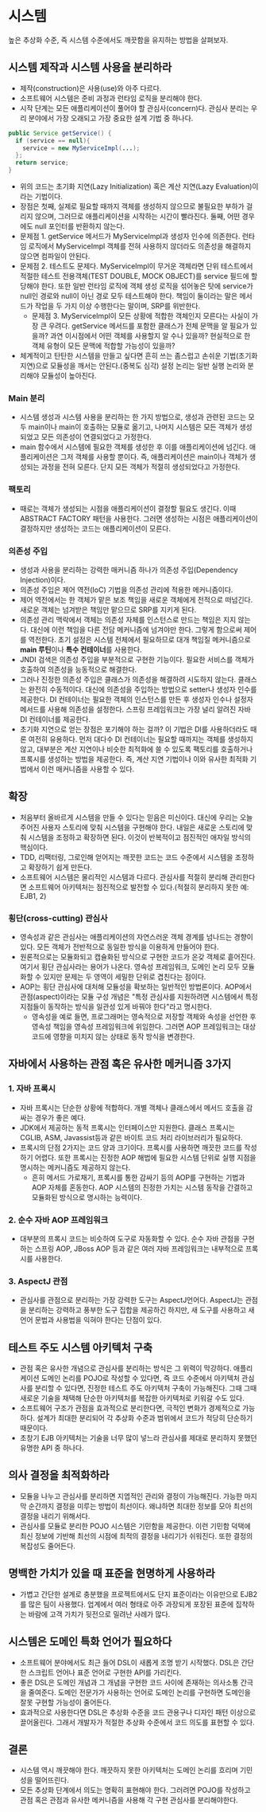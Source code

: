 # 시스템
높은 추상화 수준, 즉 시스템 수준에서도 깨끗함을 유지하는 방법을 살펴보자.
## 시스템 제작과 시스템 사용을 분리하라
- 제작(construction)은 사용(use)와 아주 다르다.
- 소프트웨어 시스템은 준비 과정과 런타임 로직을 분리해야 한다.
- 시작 단계는 모든 애플리케이션이 풀어야 할 관심사(concern)다. 관심사 분리는 우리 분야에서 가장 오래되고 가장 중요한 설계 기법 중 하나다.

```java
public Service getService() {
  if (service == null){
    service = new MyServiceImpl(...);
  };
  return service;
}
```
- 위의 코드는 초기화 지연(Lazy Initialization) 혹은 계산 지연(Lazy Evaluation)이라는 기법이다.
- 장점은 첫째, 실제로 필요할 때까지 객체를 생성하지 않으므로 불필요한 부하가 걸리지 않으며, 그러므로 애플리케이션을 시작하는 시간이 빨라진다. 둘째, 어떤 경우에도 null 포인터를 반환하지 않는다.
- 문제점 1. getService 메서드가 MyServiceImpl과 생성자 인수에 의존한다. 런타임 로직에서 MyServiceImpl 객체를 전혀 사용하지 않더라도 의존성을 해결하지 않으면 컴파일이 안된다.
- 문제점 2. 테스트도 문제다. MyServiceImpl이 무거운 객체라면 단위 테스트에서 적절한 테스트 전용객체(TEST DOUBLE, MOCK OBJECT)를 service 필드에 할당해야 한다. 또한 일반 런타임 로직에 객체 생성 로직을 섞어놓은 탓에 service가 null인 경로와 null이 아닌 경로 모두 테스트해야 한다. 책임이 둘이라는 말은 메서드가 작업을 두 가지 이상 수행한다는 말이며, SRP를 위반한다.
  - 문제점 3. MyServiceImpl이 모든 상황에 적합한 객체인지 모른다는 사실이 가장 큰 우려다. getService 메서드를 포함한 클래스가 전체 문맥을 알 필요가 있을까? 과연 이시점에서 어떤 객체를 사용할지 알 수나 있을까? 현실적으로 한 객체 유형이 모든 문맥에 적합할 가능성이 있을까?  
- 체계적이고 탄탄한 시스템을 만들고 싶다면 흔히 쓰는 좀스럽고 손쉬운 기법(초기화 지연)으로 모듈성을 깨서는 안된다.(중복도 심각) 설정 논리는 일반 실행 논리와 분리해야 모듈성이 높아진다.

### Main 분리
- 시스템 생성과 시스템 사용을 분리하는 한 가지 방법으로, 생성과 관련된 코드는 모두 main이나 main이 호출하는 모듈로 옮기고, 나머지 시스템은 모든 객체가 생성되었고 모든 의존성이 연결되었다고 가정한다.
- main 함수에서 시스템에 필요한 객체를 생성한 후 이를 애플리케이션에 넘긴다. 애플리케이션은 그저 객체를 사용할 뿐이다. 즉, 애플리케이션은 main이나 객체가 생성되는 과정을 전혀 모른다. 단지 모든 객체가 적절히 생성되었다고 가정한다.
### 팩토리
- 때로는 객체가 생성되는 시점을 애플리케이션이 결정할 필요도 생긴다. 이때 ABSTRACT FACTORY 패턴을 사용한다. 그러면 생성하는 시점은 애플리케이션이 결정하지만 생성하는 코드는 애플리케이션이 모른다.
### 의존성 주입
- 생성과 사용을 분리하는 강력한 매커니즘 하나가 의존성 주입(Dependency Injection)이다.
- 의존성 주입은 제어 역전(IoC) 기법을 의존성 관리에 적용한 메커니즘이다.
- 제어 역전에서는 한 객체가 맡은 보조 책임을 새로운 객체에게 전적으로 떠넘긴다. 새로운 객체는 넘겨받은 책임만 맡으므로 SRP를 지키게 된다.
- 의존성 관리 맥락에서 객체는 의존성 자체를 인스턴스로 만드는 책임은 지지 않는다. 대신에 이런 책임을 다른 전담 메커니즘에 넘겨야만 한다. 그렇게 함으로써 제어를 역전한다. 초기 설정은 시스템 전체에서 필요하므로 대개 책임질 메커니즘으로 **main 루틴**이나 **특수 컨테이너**를 사용한다.
- JNDI 검색은 의존성 주입을 부분적으로 구현한 기능이다. 필요한 서비스를 객체가 호출하여 의존성을 능동적으로 해결한다.
- 그러나 진정한 의존성 주입은 클래스가 의존성을 해결하려 시도하지 않는다. 클래스는 완전히 수동적이다. 대신에 의존성을 주입하는 방법으로 setter나 생성자 인수를 제공한다. DI 컨테이너는 필요한 객체의 인스턴스를 만든 후 생성자 인수나 설정자 메서드를 사용해 의존성을 설정한다. 스프링 프레임워크는 가장 널리 알려진 자바 DI 컨테이너를 제공한다.
- 초기화 지연으로 얻는 장점은 포기해야 하는 걸까? 이 기법은 DI를 사용하더라도 때론 여전히 유용하다. 먼저 대다수 DI 컨테이너는 필요할 때까지는 객체를 생성하지 않고, 대부분은 계산 지연이나 비슷한 최적화에 쓸 수 있도록 팩토리를 호출하거나 프록시를 생성하는 방법을 제공한다. 즉, 계산 지연 기법이나 이와 유사한 최적화 기법에서 이런 매커니즘을 사용할 수 있다.

## 확장
- 처음부터 올바르게 시스템을 만들 수 있다는 믿음은 미신이다. 대신에 우리는 오늘 주어진 사용자 스토리에 맞춰 시스템을 구현해야 한다. 내일은 새로운 스토리에 맞춰 시스템을 조정하고 확장하면 된다. 이것이 반복적이고 점진적인 애자일 방식의 핵심이다.
- TDD, 리팩터링, 그로인해 얻어지는 깨끗한 코드는 코드 수준에서 시스템을 조정하고 확장하기 쉽게 만든다.
- 소프트웨어 시스템은 물리적인 시스템과 다르다. 관심사를 적절히 분리해 관리한다면 소프트웨어 아키텍처는 점진적으로 발전할 수 있다.(적절히 분리하지 못한 예: EJB1, 2)
### 횡단(cross-cutting) 관심사
- 영속성과 같은 관심사는 애플리케이션의 자연스러운 객체 경계를 넘나드는 경향이 있다. 모든 객체가 전반적으로 동일한 방식을 이용하게 만들어야 한다.
- 원론적으로는 모듈화되고 캡슐화된 방식으로 구현한 코드가 온갖 객체로 흩어진다. 여기서 횡단 관심사라는 용어가 나온다. 영속성 프레임워크, 도메인 논리 모두 모듈화할 수 있지만 문제는 두 영역이 세밀한 단위로 겹친다는 점이다.
- AOP는 횡단 관심사에 대처해 모듈성을 확보하는 일반적인 방법론이다. AOP에서 관점(aspect)이라는 모듈 구성 개념은 "특정 관심사를 지원하려면 시스템에서 특정 지점들이 동작하는 방식을 일관성 있게 바꿔야 한다"라고 명시한다.
    - 영속성을 예로 들면, 프로그래머는 영속적으로 저장할 객체와 속성을 선언한 후 영속성 책임을 영속성 프레임워크에 위임한다. 그러면 AOP 프레임워크는 대상 코드에 영향을 미치지 않는 상태로 동작 방식을 변경한다.

## 자바에서 사용하는 관점 혹은 유사한 메커니즘 3가지
### 1. 자바 프록시
- 자바 프록시는 단순한 상황에 적합하다. 개별 객체나 클래스에서 메서드 호출을 감싸는 경우가 좋은 예다.
- JDK에서 제공하는 동적 프록시는 인터페이스만 지원한다. 클래스 프록시는 CGLIB, ASM, Javassist등과 같은 바이트 코드 처리 라이브러리가 필요하다.
- 프록시의 단점 2가지는 코드 양과 크기이다. 프록시를 사용하면 깨끗한 코드를 작성하기 어렵다. 또한 프록시는 진정한 AOP 해법에 필요한 시스템 단위로 실행 지점을 명시하는 메커니즘도 제공하지 않는다.
    - 흔히 메서드 가로채기, 프록시를 통한 감싸기 등의 AOP를 구현하는 기법과 AOP 자체를 혼동한다. AOP 시스템의 진정한 가치는 시스템 동작을 간결하고 모듈화된 방식으로 명시하는 능력이다.

### 2. 순수 자바 AOP 프레임워크
- 대부분의 프록시 코드는 비슷하여 도구로 자동화할 수 있다. 순수 자바 관점을 구현하는 스프링 AOP, JBoss AOP 등과 같은 여러 자바 프레임워크는 내부적으로 프록시를 사용한다.

### 3. AspectJ 관점
- 관심사를 관점으로 분리하는 가장 강력한 도구는 AspectJ언어다. AspectJ는 관점을 분리하는 강력하고 풍부한 도구 집합을 제공하긴 하지만, 새 도구를 사용하고 새 언어 문법과 사용법을 익혀야 한다는 단점이 있다.

## 테스트 주도 시스템 아키텍처 구축
- 관점 혹은 유사한 개념으로 관심사를 분리하는 방식은 그 위력이 막강하다. 애플리케이션 도메인 논리를 POJO로 작성할 수 있다면, 즉 코드 수준에서 아키텍처 관심사를 분리할 수 있다면, 진정한 테스트 주도 아키텍처 구축이 가능해진다. 그때 그때 새로운 기술을 채택해 단순한 아키텍처를 복잡한 아키텍처로 키워갈 수도 있다.
- 소프트웨어 구조가 관점을 효과적으로 분리한다면, 극적인 변화가 경제적으로 가능하다. 설계가 최대한 분리되어 각 추상화 수준과 범위에서 코드가 적당히 단순하기 때문이다.
- 초창기 EJB 아키텍처는 기술을 너무 많이 넣느라 관심사를 제대로 분리하지 못했던 유명한 API 중 하나다.

## 의사 결정을 최적화하라
- 모듈을 나누고 관심사를 분리하면 지엽적인 관리와 결정이 가능해진다. 가능한 마지막 순간까지 결정을 미루는 방법이 최선이다. 왜냐하면 최대한 정보를 모아 최선의 결정을 내리기 위해서다.
- 관심사를 모듈로 분리한 POJO 시스템은 기민함을 제공한다. 이런 기민함 덕택에 최신 정보에 기반해 최선의 시점에 최적의 결정을 내리기가 쉬워진다. 또한 결정의 복잡성도 줄어든다.

## 명백한 가치가 있을 때 표준을 현명하게 사용하라
- 가볍고 간단한 설계로 충분했을 프로젝트에서도 단지 표준이라는 이유만으로 EJB2를 많은 팀이 사용했다. 업계에서 여러 형태로 아주 과장되게 포장된 표준에 집착하는 바람에 고객 가치가 뒷전으로 밀려난 사례가 많다.

## 시스템은 도메인 특화 언어가 필요하다
- 소프트웨어 분야에서도 최근 들어 DSL이 새롭게 조명 받기 시작했다. DSL은 간단한 스크립트 언어나 표준 언어로 구현한 API를 가리킨다.
- 좋은 DSL은 도메인 개념과 그 개념을 구현한 코드 사이에 존재하는 의사소통 간극을 줄여준다. 도메인 전문가가 사용하는 언어로 도메인 논리를 구현하면 도메인을 잘못 구현할 가능성이 줄어든다.
- 효과적으로 사용한다면 DSL은 추상화 수준을 코드 관용구나 디자인 패턴 이상으로 끌어올린다. 그래서 개발자가 적절한 추상화 수준에서 코드 의도를 표현할 수 있다.

## 결론
- 시스템 역시 깨끗해야 한다. 깨끗하지 못한 아키텍처는 도메인 논리를 흐리며 기민성을 떨어뜨린다.
- 모든 추상화 단계에서 의도는 명확히 표현해야 한다. 그러려면 POJO를 작성하고 관점 혹은 관점과 유사한 메커니즘을 사용해 각 구현 관심사를 분리해야한다.
